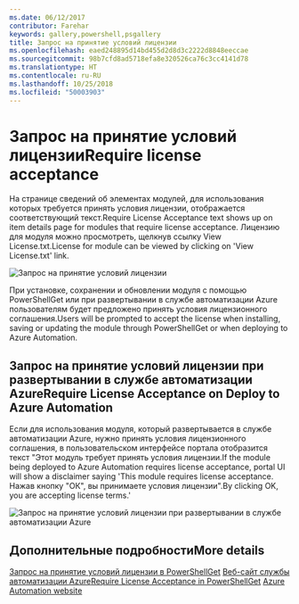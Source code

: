 ```yaml
---
ms.date: 06/12/2017
contributor: Farehar
keywords: gallery,powershell,psgallery
title: Запрос на принятие условий лицензии
ms.openlocfilehash: eaed248895d14bd455d2d8d3c2222d8848eeccae
ms.sourcegitcommit: 98b7cfd8ad5718efa8e320526ca76c3cc4141d78
ms.translationtype: HT
ms.contentlocale: ru-RU
ms.lasthandoff: 10/25/2018
ms.locfileid: "50003903"
---
```

# <a name="require-license-acceptance"></a><span data-ttu-id="7b036-103">Запрос на принятие условий лицензии</span><span class="sxs-lookup"><span data-stu-id="7b036-103">Require license acceptance</span></span>

<span data-ttu-id="7b036-104">На странице сведений об элементах модулей, для использования которых требуется принять условия лицензии, отображается соответствующий текст.</span><span class="sxs-lookup"><span data-stu-id="7b036-104">Require License Acceptance text shows up on item details page for modules that require license acceptance.</span></span> <span data-ttu-id="7b036-105">Лицензию для модуля можно просмотреть, щелкнув ссылку View License.txt.</span><span class="sxs-lookup"><span data-stu-id="7b036-105">License for module can be viewed by clicking on 'View License.txt' link.</span></span>

![Запрос на принятие условий лицензии](../../Images/RequireLicenseAcceptance.png)

<span data-ttu-id="7b036-107">При установке, сохранении и обновлении модуля с помощью PowerShellGet или при развертывании в службе автоматизации Azure пользователям будет предложено принять условия лицензионного соглашения.</span><span class="sxs-lookup"><span data-stu-id="7b036-107">Users will be prompted to accept the license when installing, saving or updating the module through PowerShellGet or when deploying to Azure Automation.</span></span>

## <a name="require-license-acceptance-on-deploy-to-azure-automation"></a><span data-ttu-id="7b036-108">Запрос на принятие условий лицензии при развертывании в службе автоматизации Azure</span><span class="sxs-lookup"><span data-stu-id="7b036-108">Require License Acceptance on Deploy to Azure Automation</span></span>

<span data-ttu-id="7b036-109">Если для использования модуля, который развертывается в службе автоматизации Azure, нужно принять условия лицензионного соглашения, в пользовательском интерфейсе портала отобразится текст "Этот модуль требует принять условия лицензии.</span><span class="sxs-lookup"><span data-stu-id="7b036-109">If the module being deployed to Azure Automation requires license acceptance, portal UI will show a disclaimer saying 'This module requires license acceptance.</span></span> <span data-ttu-id="7b036-110">Нажав кнопку "ОК", вы принимаете условия лицензии".</span><span class="sxs-lookup"><span data-stu-id="7b036-110">By clicking OK, you are accepting license terms.'</span></span>

![Запрос на принятие условий лицензии при развертывании в службе автоматизации Azure](../../Images/DeployToAzureAutomationRequireLicenseAcceptanceDisclaimer.png)

## <a name="more-details"></a><span data-ttu-id="7b036-112">Дополнительные подробности</span><span class="sxs-lookup"><span data-stu-id="7b036-112">More details</span></span>

<span data-ttu-id="7b036-113">[Запрос на принятие условий лицензии в PowerShellGet](../../concepts/module-license-acceptance.md)
[Веб-сайт службы автоматизации Azure](/azure/automation)</span><span class="sxs-lookup"><span data-stu-id="7b036-113">[Require License Acceptance in PowerShellGet](../../concepts/module-license-acceptance.md)
[Azure Automation website](/azure/automation)</span></span>
